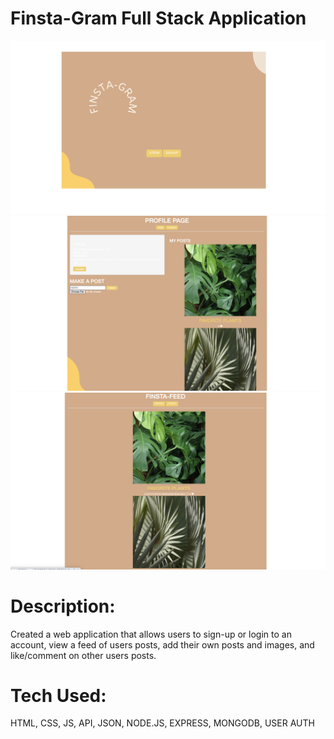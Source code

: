 # Finsta-Gram Full Stack Application

![alt tag](screenshot1.png)
![alt tag](screenshot3.png)
![alt tag](screenshot2.png)

# Description: 

Created a web application that allows users to sign-up or login to an account, view a feed of users posts, add their own posts and images, and like/comment on other users posts.
# Tech Used:

 HTML, CSS, JS, API, JSON, NODE.JS, EXPRESS, MONGODB, USER AUTH